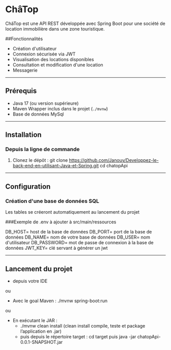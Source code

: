 # ChâTop

ChâTop est une API REST développée avec Spring Boot pour une société de location immobilière dans une zone touristique.

##Fonctionnalités

- Création d'utilisateur
- Connexion sécurisée via JWT
- Visualisation des locations disponibles
- Consultation et modification d'une location
- Messagerie

---

## Prérequis

- Java 17 (ou version supérieure)  
- Maven Wrapper inclus dans le projet (`./mvnw`)
- Base de données MySql

---


## Installation


### Depuis la ligne de commande

1. Clonez le dépôt :
   git clone https://github.com/Janouy/Developpez-le-back-end-en-utilisant-Java-et-Spring.git
   cd chatopApi

---

## Configuration

### Création d'une base de données SQL

Les tables se créeront automatiquement au lancement du projet

###Exemple de .env à ajouter à src/main/ressources

DB_HOST= host de la base de données
DB_PORT= port de la base de données
DB_NAME= nom de votre base de données
DB_USER= nom d'utilisateur
DB_PASSWORD= mot de passe de connexion à la base de données
JWT_KEY= clé servant à générer un jwt


---


## Lancement du projet

   - depuis votre IDE

ou

   - Avec le goal Maven :  ./mvnw spring-boot:run

ou

   - En exécutant le JAR : 
       - ./mvnw clean install (clean install compile, teste et package l’application en .jar)
       - puis depuis le répertoire target : cd target puis java -jar chatopApi-0.0.1-SNAPSHOT.jar


